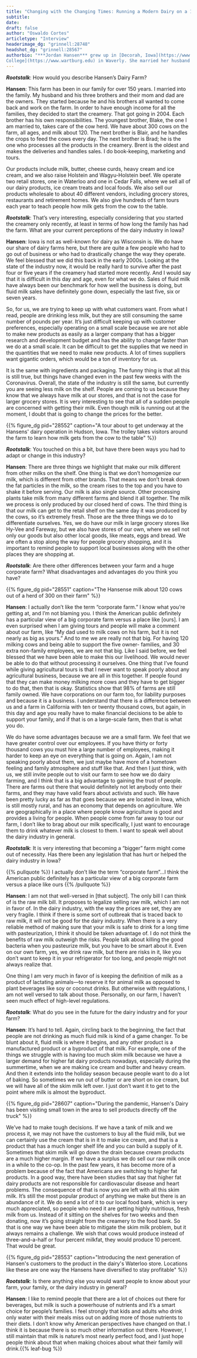```yaml
---
title: "Changing with the Changing Times: Running a Modern Dairy on a 150-year-old Farm"
subtitle:
date: 
draft: false
author: "Oswaldo Cortes"
articletype: "Interview"
headerimage_dg: "grinnell:28748"
headshot_dg: "grinnell:28567"
authorbio: "***Jordan Hansen*** grew up in [Decorah, Iowa](https://www.visitdecorah.com/), and graduated from [Wartburg
College](https://www.wartburg.edu) in Waverly. She married her husband Blake Hansen in 2005. She worked as a graphic designer and copy editor for the [Waterloo/Cedar Falls Courier](https://wcfcourier.com/) newspaper until 2009, when the first of their two children was born. Daughter Reese is now 10, and son Beckett is 7. Jordan now keeps the financial records and handles the marketing for [Hansen’s Dairy](https://hansendairy.com/) as well as giving tours. "
---
```


***Rootstalk***: How would you describe Hansen’s Dairy Farm?  

**Hansen**: This farm has been in our family for over 150 years. I married into the family. My husband and his three brothers and their mom and dad are the owners. They started because he and his brothers all wanted to come back and work on the farm. In order to have enough income for all the families, they decided to start the creamery. That got going in 2004. Each brother has his own responsibilities. The youngest brother, Blake, the one I am married to, takes care of the cow herd. We have about 300 cows on the farm, all ages, and milk about 120. The next brother is Blair, and he handles the crops to feed the cows every day. The next brother is Brad; he is the one who processes all the products in the creamery. Brent is the oldest and makes the deliveries and handles sales. I do book-keeping, marketing and tours.  

Our products include milk, butter, cheese curds, heavy cream and ice cream, and we also raise Holstein and Wagyu-Holstein beef. We operate two retail stores, one in Waterloo and one in Cedar Falls, where we sell all of our dairy products, ice cream treats and local foods. We also sell our products wholesale to about 40 different vendors, including grocery stores, restaurants and retirement homes. We also give hundreds of farm tours each year to teach people how milk gets from the cow to the table.  

***Rootstalk***: That’s very interesting, especially considering that you started the creamery only recently, at least in terms of how long the family has had the farm. What are your current perceptions of the dairy industry in Iowa?  

**Hansen**: Iowa is not as well-known for dairy as Wisconsin is. We do have our share of dairy farms here, but there are quite a few people who had to go out of business or who had to drastically change the way they operate. We feel blessed that we did this back in the early 2000s. Looking at the state of the industry now, it would be really hard to survive after the past four or five years if the creamery had started more recently. And I would say that it is difficult in this day and age, even for what we do. Sales of fluid milk have always been our benchmark for how well the business is doing, but fluid milk sales have definitely gone down, especially the last five, six or seven years.  

So, for us, we are trying to keep up with what customers want. From what I read, people are drinking less milk, but they are still consuming the same number of pounds per year. It’s just difficult keeping up with customer preferences, especially operating on a small scale because we are not able to make new products as easily as a larger company that has a bigger research and development budget and has the ability to change faster than we do at a small scale. It can be difficult to get the supplies that we need in the quantities that we need to make new products. A lot of times suppliers want gigantic orders, which would be a ton of inventory for us.  

It is the same with ingredients and packaging. The funny thing is that all this is still true, but things have changed even in the past few weeks with the Coronavirus. Overall, the state of the industry is still the same, but currently you are seeing less milk on the shelf. People are coming to us because they know that we always have milk at our stores, and that is not the case for larger grocery stores. It is very interesting to see that all of a sudden people are concerned with getting their milk. Even though milk is running out at the moment, I doubt that is going to change the prices for the better.  

 {{% figure_dg pid="28552" caption="A tour about to get underway at the Hansens' dairy operation in Hudson, Iowa. The trolley takes visitors around the farm to learn how milk gets from the cow to the table" %}}

***Rootstalk***: You touched on this a bit, but have there been ways you had to adapt or change in this industry?  

**Hansen**: There are three things we highlight that make our milk different from other milks on the shelf. One thing is that we don’t homogenize our milk, which is different from other brands. That means we don’t break down the fat particles in the milk, so the cream rises to the top and you have to shake it before serving. Our milk is also single source. Other processing plants take milk from many different farms and blend it all together. The milk we process is only produced by our closed herd of cows. The third thing is that our milk can get to the retail shelf on the same day it was produced by the cows, so it’s extremely fresh. Those are the three things we do to differentiate ourselves. Yes, we do have our milk in large grocery stores like Hy-Vee and Fareway, but we also have stores of our own, where we sell not only our goods but also other local goods, like meats, eggs and bread. We are often a stop along the way for people grocery shopping, and it is important to remind people to support local businesses along with the other places they are shopping at.  

***Rootstalk***: Are there other differences between your farm and a huge corporate farm? What disadvantages and advantages do you think you have?  

 {{% figure_dg pid="28551" caption="The Hansense milk about 120 cows out of a herd of 300 on their farm" %}}
 
**Hansen**: I actually don’t like the term “corporate farm.” I know what you’re getting at, and I’m not blaming you. I think the American public definitely has a particular view of a big corporate farm versus a place like [ours]. I am even surprised when I am giving tours and people will make a comment about our farm, like “My dad used to milk cows on his farm, but it is not nearly as big as yours.” And to me we are really not that big. For having 120 milking cows and being able to support the five owner- families, and 30 extra non-family employees, we are not that big. Like I said before, we feel blessed that we have been able to make this our livelihood. We would never be able to do that without processing it ourselves. One thing that I’ve found while giving agricultural tours is that I never want to speak poorly about any agricultural business, because we are all in this together. If people found that they can make money milking more cows and they have to get bigger to do that, then that is okay. Statistics show that 98% of farms are still family owned. We have corporations on our farm too, for liability purposes and because it is a business. I understand that there is a difference between us and a farm in California with ten or twenty thousand cows, but again, in this day and age you really have to make financial decisions to be able to support your family, and if that is on a large-scale farm, then that is what you do.  

We do have some advantages because we are a small farm. We feel that we have greater control over our employees. If you have thirty or forty thousand cows you must hire a large number of employees, making it harder to keep an eye on everything that is going on. Again, I am not speaking poorly about them, we just maybe have more of a hometown feeling and family atmosphere and stuff like that. And then I just think, with us, we still invite people out to visit our farm to see how we do dairy farming, and I think that is a big advantage to gaining the trust of people. There are farms out there that would definitely not let anybody onto their farms, and they may have valid fears about activists and such. We have been pretty lucky as far as that goes because we are located in Iowa, which is still mostly rural, and has an economy that depends on agriculture. We are geographically in a place where people know agriculture is good and provides a living for people. When people come from far away to tour our farm, I don’t like to brag about our milk specifically, I just want to encourage them to drink whatever milk is closest to them. I want to speak well about the dairy industry in general.  

***Rootstalk***: It is very interesting that becoming a “bigger” farm might come out of necessity. Has there been any legislation that has hurt or helped the dairy industry in Iowa?  


{{% pullquote %}} 
I actually don’t like the term “corporate farm”...I think the American public definitely has a particular view of a big corporate farm versus a place like ours 
{{% /pullquote %}}

**Hansen**: I am not that well-versed in [that subject]. The only bill I can think of is the raw milk bill. It proposes to legalize selling raw milk, which I am not in favor of. In the dairy industry, with the way the prices are set, they are very fragile. I think if there is some sort of outbreak that is traced back to raw milk, it will not be good for the dairy industry. When there is a very reliable method of making sure that your milk is safe to drink for a long time with pasteurization, I think it should be taken advantage of. I do not think the benefits of raw milk outweigh the risks. People talk about killing the good bacteria when you pasteurize milk, but you have to be smart about it. Even on our own farm, yes, we drink raw milk, but there are risks in it, like you don’t want to keep it in your refrigerator for too long, and people might not always realize that.  

One thing I am very much in favor of is keeping the definition of milk as a product of lactating animals—to reserve it for animal milk as opposed to plant beverages like soy or coconut drinks. But otherwise with regulations, I am not well versed to talk about those. Personally, on our farm, I haven’t seen much effect of high-level regulations.  

***Rootstalk***: What do you see in the future for the dairy industry and for your farm?  

**Hansen**: It’s hard to tell. Again, circling back to the beginning, the fact that people are not drinking as much fluid milk is kind of a game changer. To be blunt about it, fluid milk is where it begins, and any other product is a manufactured product or a byproduct of that milk. For example, one of the things we struggle with is having too much skim milk because we have a larger demand for higher fat dairy products nowadays, especially during the summertime, when we are making ice cream and butter and heavy cream. And then it extends into the holiday season because people want to do a lot of baking. So sometimes we run out of butter or are short on ice cream, but we will have all of the skim milk left over. I just don’t want it to get to the point where milk is almost the byproduct.  

 {{% figure_dg pid="28607" caption="During the pandemic, Hansen's Dairy has been visiting small town in the area to sell products directly off the truck" %}}
 
We’ve had to make tough decisions. If we have a tank of milk and we process it, we may not have the customers to buy all the fluid milk, but we can certainly use the cream that is in it to make ice cream, and that is a product that has a much longer shelf life and you can build a supply of it. Sometimes that skim milk will go down the drain because cream products are a much higher margin. If we have a surplus we do sell our raw milk once in a while to the co-op. In the past few years, it has become more of a problem because of the fact that Americans are switching to higher fat products. In a good way, there have been studies that say that higher fat dairy products are not responsible for cardiovascular disease and heart problems. The consequence of that is now you are left with all this skim milk. It’s still the most popular product of anything we make but there is an abundance of it. We do send a lot of it to our local food bank, which is very much appreciated, so people who need it are getting highly nutritious, fresh milk from us. Instead of it sitting on the shelves for two weeks and then donating, now it’s going straight from the creamery to the food bank. So that is one way we have been able to mitigate the skim milk problem, but it always remains a challenge. We wish that cows would produce instead of three-and-a-half or four percent milkfat, they would produce 10 percent. That would be great.  

 {{% figure_dg pid="28553" caption="Introducing the next generation of Hansen's customers to the product in the dairy's Waterloo store. Locations like these are one way the Hansens have diversified to stay profitable" %}}
 
***Rootstalk***: Is there anything else you would want people to know about your farm, your family, or the dairy industry in general?  

**Hansen**: I like to remind people that there are a lot of choices out there for beverages, but milk is such a powerhouse of nutrients and it’s a smart choice for people’s families. I feel strongly that kids and adults who drink only water with their meals miss out on adding more of those nutrients to their diets. I don’t know why American perspectives have changed on that. I think it is because there is so much other information out there. However, I still maintain that milk is nature’s most nearly perfect food, and I just hope people think about that when making choices about what their family will drink.{{% leaf-bug %}}
